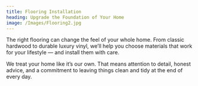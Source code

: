 ```yaml
---
title: Flooring Installation
heading: Upgrade the Foundation of Your Home
image: /Images/Flooring2.jpg
---
```


The right flooring can change the feel of your whole home. From classic hardwood to durable luxury vinyl, we’ll help you choose materials that work for your lifestyle — and install them with care.

We treat your home like it’s our own. That means attention to detail, honest advice, and a commitment to leaving things clean and tidy at the end of every day.
